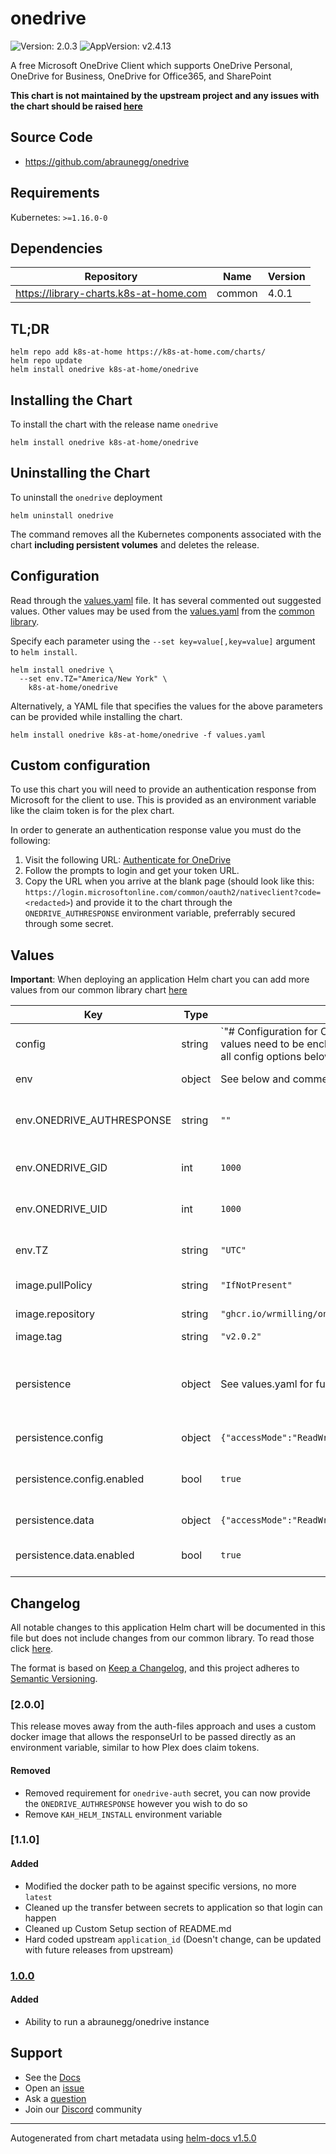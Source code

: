 # onedrive

![Version: 2.0.3](https://img.shields.io/badge/Version-2.0.3-informational?style=flat-square) ![AppVersion: v2.4.13](https://img.shields.io/badge/AppVersion-v2.4.13-informational?style=flat-square)

A free Microsoft OneDrive Client which supports OneDrive Personal, OneDrive for Business, OneDrive for Office365, and SharePoint

**This chart is not maintained by the upstream project and any issues with the chart should be raised [here](https://github.com/k8s-at-home/charts/issues/new/choose)**

## Source Code

* <https://github.com/abraunegg/onedrive>

## Requirements

Kubernetes: `>=1.16.0-0`

## Dependencies

| Repository | Name | Version |
|------------|------|---------|
| https://library-charts.k8s-at-home.com | common | 4.0.1 |

## TL;DR

```console
helm repo add k8s-at-home https://k8s-at-home.com/charts/
helm repo update
helm install onedrive k8s-at-home/onedrive
```

## Installing the Chart

To install the chart with the release name `onedrive`

```console
helm install onedrive k8s-at-home/onedrive
```

## Uninstalling the Chart

To uninstall the `onedrive` deployment

```console
helm uninstall onedrive
```

The command removes all the Kubernetes components associated with the chart **including persistent volumes** and deletes the release.

## Configuration

Read through the [values.yaml](./values.yaml) file. It has several commented out suggested values.
Other values may be used from the [values.yaml](https://github.com/k8s-at-home/library-charts/tree/main/charts/stable/common/values.yaml) from the [common library](https://github.com/k8s-at-home/library-charts/tree/main/charts/stable/common).

Specify each parameter using the `--set key=value[,key=value]` argument to `helm install`.

```console
helm install onedrive \
  --set env.TZ="America/New York" \
    k8s-at-home/onedrive
```

Alternatively, a YAML file that specifies the values for the above parameters can be provided while installing the chart.

```console
helm install onedrive k8s-at-home/onedrive -f values.yaml
```

## Custom configuration

To use this chart you will need to provide an authentication response from Microsoft for the client to use. This is provided as an environment variable like the claim token is for the plex chart.

In order to generate an authentication response value you must do the following:

1. Visit the following URL: [Authenticate for OneDrive](https://login.microsoftonline.com/common/oauth2/v2.0/authorize?client_id=d50ca740-c83f-4d1b-b616-12c519384f0c&scope=Files.ReadWrite%20Files.ReadWrite.all%20Sites.ReadWrite.All%20offline_access&response_type=code&redirect_uri=https://login.microsoftonline.com/common/oauth2/nativeclient)
2. Follow the prompts to login and get your token URL.
3. Copy the URL when you arrive at the blank page (should look like this: `https://login.microsoftonline.com/common/oauth2/nativeclient?code=<redacted>`) and provide it to the chart through the `ONEDRIVE_AUTHRESPONSE` environment variable, preferrably secured through some secret.

## Values

**Important**: When deploying an application Helm chart you can add more values from our common library chart [here](https://github.com/k8s-at-home/library-charts/tree/main/charts/stable/common)

| Key | Type | Default | Description |
|-----|------|---------|-------------|
| config | string | `"# Configuration for OneDrive Linux Client\n# This file contains the list of supported configuration fields\n# with their default values.\n# All values need to be enclosed in quotes\n# When changing a config option below, remove the '#' from the start of the line\n# For explanations of all config options below see docs/USAGE.md or the man page.\n#\n# sync_dir = \"/onedrive/data\"\n# skip_file = \"~*|.~*|*.tmp\"\n# monitor_interval = \"300\"\n# skip_dir = \"\"\n# log_dir = \"/var/log/onedrive/\"\n# drive_id = \"\"\n# upload_only = \"false\"\n# check_nomount = \"false\"\n# check_nosync = \"false\"\n# download_only = \"false\"\n# disable_notifications = \"false\"\n# disable_upload_validation = \"false\"\n# enable_logging = \"false\"\n# force_http_2 = \"false\"\n# local_first = \"false\"\n# no_remote_delete = \"false\"\n# skip_symlinks = \"false\"\n# debug_https = \"false\"\n# skip_dotfiles = \"false\"\n# dry_run = \"false\"\n# min_notify_changes = \"5\"\n# monitor_log_frequency = \"5\"\n# monitor_fullscan_frequency = \"10\"\n# sync_root_files = \"false\"\n# classify_as_big_delete = \"1000\"\n# user_agent = \"\"\n# remove_source_files = \"false\"\n# skip_dir_strict_match = \"false\"\napplication_id = \"d50ca740-c83f-4d1b-b616-12c519384f0c\"\n# resync = \"false\"\n# bypass_data_preservation = \"false\"\n# azure_ad_endpoint = \"\"\n# azure_tenant_id = \"common\"\n# sync_business_shared_folders = \"false\"\n# sync_dir_permissions = \"700\"\n# sync_file_permissions = \"600\"\n# rate_limit = \"131072\"\n"` |  |
| env | object | See below and commented variables in values.yaml | environment variables. |
| env.ONEDRIVE_AUTHRESPONSE | string | `""` | Set the One Drive Authentication Response |
| env.ONEDRIVE_GID | int | `1000` | Set the One Drive Group ID |
| env.ONEDRIVE_UID | int | `1000` | Set the OneDrive User ID |
| env.TZ | string | `"UTC"` | Set the container timezone |
| image.pullPolicy | string | `"IfNotPresent"` | image pull policy |
| image.repository | string | `"ghcr.io/wrmilling/onedrive-docker"` | image repository |
| image.tag | string | `"v2.0.2"` | image tag |
| persistence | object | See values.yaml for full listing | Configure persistence settings for the chart under this key. |
| persistence.config | object | `{"accessMode":"ReadWriteOnce","enabled":true,"mountPath":"/onedrive/conf"}` | OneDrive config storage |
| persistence.config.enabled | bool | `true` | If config storage should be enabled |
| persistence.data | object | `{"accessMode":"ReadWriteOnce","enabled":true,"mountPath":"/onedrive/data","readOnly":false,"retain":false,"size":"5Gi","type":"pvc"}` | OneDrive data storage |
| persistence.data.enabled | bool | `true` | If data storage should be enabled |

## Changelog

All notable changes to this application Helm chart will be documented in this file but does not include changes from our common library. To read those click [here](https://github.com/k8s-at-home/library-charts/tree/main/charts/stable/common#changelog).

The format is based on [Keep a Changelog](https://keepachangelog.com/en/1.0.0/), and this project adheres to [Semantic Versioning](https://semver.org/spec/v2.0.0.html).

### [2.0.0]

This release moves away from the auth-files approach and uses a custom docker image that allows the responseUrl to be passed directly as an environment variable, similar to how Plex does claim tokens.

#### Removed

* Removed requirement for `onedrive-auth` secret, you can now provide the `ONEDRIVE_AUTHRESPONSE` however you wish to do so
* Remove `KAH_HELM_INSTALL` environment variable

### [1.1.0]

#### Added

- Modified the docker path to be against specific versions, no more `latest`
- Cleaned up the transfer between secrets to application so that login can happen
- Cleaned up Custom Setup section of README.md
- Hard coded upstream `application_id` (Doesn't change, can be updated with future releases from upstream)

### [1.0.0]

#### Added

- Ability to run a abraunegg/onedrive instance

[1.0.0]: #1.0.0

## Support

- See the [Docs](https://docs.k8s-at-home.com/our-helm-charts/introduction/)
- Open an [issue](https://github.com/k8s-at-home/charts/issues/new/choose)
- Ask a [question](https://github.com/k8s-at-home/organization/discussions)
- Join our [Discord](https://discord.gg/sTMX7Vh) community

----------------------------------------------
Autogenerated from chart metadata using [helm-docs v1.5.0](https://github.com/norwoodj/helm-docs/releases/v1.5.0)
